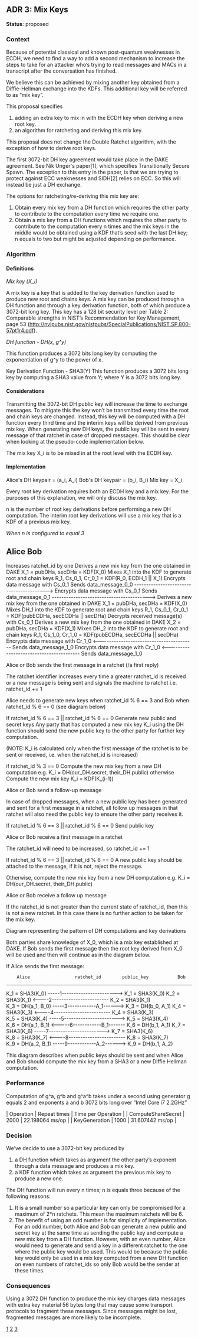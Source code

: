 ## ADR 3: Mix Keys


**Status**: proposed


### Context

Because of potential classical and known post-quantum weaknesses in
ECDH, we need to find a way to add a second mechanism to increase the
steps to take for an attacker who’s trying to read messages and MACs
in a transcript after the conversation has finished.

We believe this can be achieved by mixing another key obtained from a
Diffie-Hellman exchange into the KDFs. This additional key will be
referred to as “mix key”.

This proposal specifies
1. adding an extra key to mix in with the ECDH key when deriving a new
root key.
2. an algorithm for ratcheting and deriving this mix key.

This proposal does not change the Double Ratchet algorithm, with the
exception of how to derive root keys.

The first 3072-bit DH key agreement would take place in the DAKE
agreement. See Nik Unger's paper[1], which specifies Transitionally
Secure Spawn. The exception to this entry in the paper, is that we are
trying to protect against ECC weaknesses and SIDH[2] relies on ECC. So
this will instead be just a DH exchange.

The options for ratcheting/re-deriving this mix key are:
1. Obtain every mix key from a DH function which requires the other party
to contribute to the computation every time we require one.
2. Obtain a mix key from a DH functions which requires the other party to
contribute to the computation every n times and the mix keys in the
middle would be obtained using a KDF that’s seed with the last DH key;
n equals to two but might be adjusted depending on performance.

### Algorithm

#### Definitions

*Mix key (X_i)*

A mix key is a key that is added to the key derivation function used
to produce new root and chains keys. A mix key can be produced through
a DH function and through a key derivation function, both of which
produce a 3072-bit long key. This key has a 128 bit security level per
Table 2: Comparable strengths in NIST’s Recommendation for Key
Management, page 53
(http://nvlpubs.nist.gov/nistpubs/SpecialPublications/NIST.SP.800-57pt1r4.pdf).

*DH function - DH(x, g^y)*

This function produces a 3072 bits long key by computing the
exponentiation of g^y to the power of x.

Key Derivation Function - SHA3(Y)
This function produces a 3072 bits long key by computing a SHA3 value
from Y; where Y is a 3072 bits long key.

#### Considerations

Transmitting the 3072-bit DH public key will increase the time to
exchange messages. To mitigate this the key won’t be transmitted every
time the root and chain keys are changed. Instead, this key will be
computed with a DH function every third time and the interim keys will
be derived from previous mix key. When generating new DH keys, the
public key will be sent in every message of that ratchet in case of
dropped messages.  This should be clear when looking at the
pseudo-code implementation below.

The mix key X_i is to be mixed in at the root level with the ECDH
key.

#### Implementation

Alice's DH keypair = (a_i, A_i)
Bob's DH keypair = (b_i, B_i)
Mix key = X_i 

Every root key derivation requires both an ECDH key and a mix key. For
the purposes of this explanation, we will only discuss the mix key.

n is the number of root key derivations before performing a new DH
computation. The interim root key derivations will use a mix key that
is a KDF of a previous mix key.

_When n is configured to equal 3_

Alice                                                              Bob
-----------------------------------------------------------------------------------------------------------------------
Increases ratchet_id by one
Derives a new mix key from the one obtained in DAKE
    X_1 = pubDHa, secDHa = KDF(X_0)
Mixes X_1 into the KDF to generate root and chain keys
    R_1, Cs_0_1, Cr_0_1 = KDF(R_0, ECDH_1 || X_1)
Encrypts data message with Cs_0_1
Sends data_message_0_0 ----------------------------------------->
Encrypts data message with Cs_0_1
Sends data_message_0_1 ----------------------------------------->
                                                                   Derives a new mix key from the one obtained in DAKE
                                                                       X_1 = pubDHa, secDHa = KDF(X_0)
                                                                   Mixes DH_1 into the KDF to generate root and chain keys
                                                                       R_1, Cs_0_1, Cr_0_1 = KDF(pubECDHa, secECDHa || secDHa)
                                                                   Decrypts received message(s) with Cs_0_1
                                                                   Derives a new mix key from the one obtained in DAKE
                                                                       X_2 = pubDHa, secDHa = KDF(X_1)
                                                                   Mixes DH_2 into the KDF to generate root and chain keys
                                                                       R_1, Cs_1_0, Cr_1_0 = KDF(pubECDHa, secECDHa || secDHa)
                                                                   Encrypts data message with Cr_1_0
                       <----------------------------------------   Sends data_message_1_0
                                                                   Encrypts data message with Cr_1_0
                       <----------------------------------------   Sends data_message_1_0

Alice or Bob sends the first message in a ratchet (/a first reply)

The ratchet identifier increases every time a greater ratchet_id is
received or a new message is being sent and signals the machine to
ratchet i.e. ratchet_id += 1

Alice needs to generate new keys when ratchet_id % 6 == 3 and Bob when
ratchet_id % 6 == 0 (see diagram below)

If ratchet_id % 6 == 3 || ratchet_id % 6 == 0 
Generate new public and secret keys
Any party that has computed a new mix key K_i using the DH function
should send the new public key to the other party for further key
computation.

(NOTE: K_i is calculated only when the first message of the ratchet is
to be sent or received, i.e. when the ratchet_id is increased)

if ratchet_id % 3 == 0
    Compute the new mix key from a new DH computation e.g. K_i =
    DH(our_DH.secret, their_DH.public)
otherwise
    Compute the new mix key K_i = KDF(K_(i-1))

Alice or Bob send a follow-up message

In case of dropped messages, when a new public key has been generated
and sent for a first message in a ratchet, all follow up messages in
that ratchet will also need the public key to ensure the other party
receives it.

If ratchet_id % 6 == 3 || ratchet_id % 6 == 0 
    Send public key

Alice or Bob receive a first message in a ratchet

The ratchet_id will need to be increased,  so ratchet_id += 1 

If ratchet_id % 6 == 3 || ratchet_id % 6 == 0 
    A new public key should be attached to the message, if it is not,
    reject the message.
    
Otherwise, compute the new mix key from a new DH computation e.g. K_i
= DH(our_DH.secret, their_DH.public)

Alice or Bob receive a follow up message

If the ratchet_id is not greater than the current state of ratchet_id,
then this is not a new ratchet. In this case there is no further
action to be taken for the mix key.

Diagram representing the pattern of DH computations and key derivations

Both parties share knowledge of X_0, which is a mix key established at
DAKE. If Bob sends the first message then the root key derived from
X_0 will be used and then will continue as in the diagram below.

If Alice sends the first message:

        Alice                 ratchet_id        public_key           Bob
------------------------------------------------------------------------------------------------------------

K_1 = SHA3(K_0)             -----1----------------------->            K_1 = SHA3(K_0)
K_2 = SHA3(K_1)            <----2------------------------            K_2 = SHA3(K_1)     
K_3 = DH(a_1, B_0)       -----3------------A_1------>            K_3 = DH(b_0, A_1)
K_4 = SHA3(K_3)            <----4------------------------            K_4 = SHA3(K_3)     
K_5 = SHA3(K_4)         -----5----------------------->            K_5 = SHA3(K_4)   
K_6 = DH(a_1, B_1)        <-----6------------B_1-------            K_6 = DH(b_1, A_1)
K_7 = SHA3(K_6)           -----7----------------------->            K_7 = SHA3(K_6)     
K_8 = SHA3(K_7)          <----8------------------------            K_8 = SHA3(K_7)     
K_9 = DH(a_2, B_1)       -----9------------A_2------>            K_9 = DH(b_1, A_2)


This diagram describes when public keys should be sent and when Alice
and Bob should compute the mix key from a SHA3 or a new Diffie Hellman
computation.

### Performance

Computation of g^a, g^b and g^a^b takes under a second using generator
g equals 2 and exponents a and b 3072 bits long over “Intel Core i7
2.2GHz”

| Operation | Repeat times | Time per Operation |
| ComputeShareSecret | 2000 | 22.198064 ms/op |
| KeyGeneration | 1000 | 31.607442 ms/op |

### Decision

We’ve decide to use a 3072-bit key produced by
1. a DH function which takes as argument the other party’s exponent
   through a data message and produces a mix key.
2. a KDF function which takes as argument the previous mix key to
   produce a new one.

The DH function will run every n times; n is equals three because of
the following reasons:
1. It is a small number so a particular key can only be compromised
   for a maximum of 2*n ratchets. This mean the maximum ratchets will
   be 6.
2.  The benefit of using an odd number is for simplicity of
    implementation. For an odd number, both Alice and Bob can generate
    a new public and secret key at the same time as sending the public
    key and compute a new mix key from a DH function. However, with an
    even number, Alice would need to generate and send a key in a
    different ratchet to the one where the public key would be
    used. This would be because the public key would only be used in a
    mix key computed from a new DH function on even numbers of
    ratchet_ids so only Bob would be the sender at these times.

### Consequences

Using a 3072 DH function to produce the mix key charges data messages
with extra key material 56 bytes long that may cause some transport
protocols to fragment these messages. Since messages might be lost,
fragmented messages are more likely to be incomplete.

[1](http://cacr.uwaterloo.ca/techreports/2016/cacr2016-06.pdf)
[2](https://eprint.iacr.org/2011/506.pdf)
[3](https://whispersystems.org/blog/advanced-ratcheting/)
